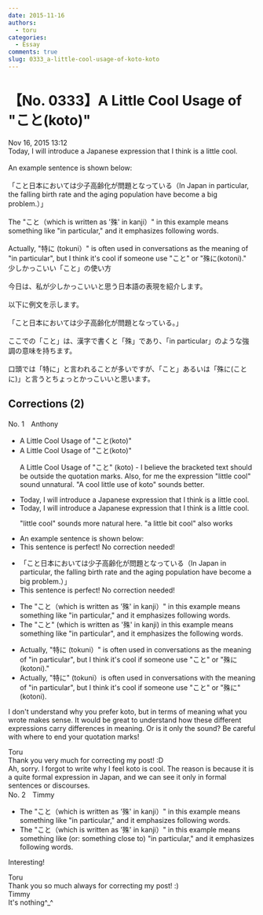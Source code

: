 ```yaml
---
date: 2015-11-16
authors:
  - toru
categories:
  - Essay
comments: true
slug: 0333_a-little-cool-usage-of-koto-koto
---
```


# 【No. 0333】A Little Cool Usage of "こと(koto)"
<div class="date">Nov 16, 2015 13:12</div>
<div id="post"><div id="body_show_ori">
Today, I will introduce a Japanese expression that I think is a little cool.<br/><br/>An example sentence is shown below:<br/><br/>「こと日本においては少子高齢化が問題となっている（In Japan in particular, the falling birth rate and the aging population have become a big problem.）」<br/><br/>The "こと（which is written as '殊' in kanji）" in this example means something like "in particular," and it emphasizes following words.<br/><br/>Actually, "特に (tokuni）" is often used in conversations as the meaning of "in particular", but I think it's cool if someone use "こと" or "殊に(kotoni)."
</div></div>

<!-- more -->

<div id="post_ja"><div id="body_show_mo">
少しかっこいい「こと」の使い方<br/><br/>今日は、私が少しかっこいいと思う日本語の表現を紹介します。<br/><br/>以下に例文を示します。<br/><br/>「こと日本においては少子高齢化が問題となっている。」<br/><br/>ここでの「こと」は、漢字で書くと「殊」であり、「in particular」のような強調の意味を持ちます。<br/><br/>口頭では「特に」と言われることが多いですが、「こと」あるいは「殊に(ことに)」と言うとちょっとかっこいいと思います。
</div></div>

## Corrections (2)
<div id="block"><div class="first_name"> No. 1　<span class="just_name">Anthony</span></div><div id="block2">
<ul class="correction_field">
<li class="incorrect">A Little Cool Usage of "こと(koto)"</li>
<li class="corrected correct">
A Little Cool Usage of "こと(koto)"
<p class="correction_comment">A Little Cool Usage of "こと" (koto) - I believe the bracketed text should be outside the quotation marks. Also, for me the expression "little cool" sound unnatural. "A cool little use of koto" sounds better.</p>
</li>
</ul>
<ul class="correction_field">
<li class="incorrect">Today, I will introduce a Japanese expression that I think is a little cool.</li>
<li class="corrected correct">
Today, I will introduce a Japanese expression that I think is a little cool.
<p class="correction_comment">"little cool" sounds more natural here. "a little bit cool" also works</p>
</li>
</ul>
<ul class="correction_field">
<li class="incorrect">An example sentence is shown below:</li>
<li class="corrected perfect">This sentence is perfect! No correction needed!</li>
</ul>
<ul class="correction_field">
<li class="incorrect">「こと日本においては少子高齢化が問題となっている（In Japan in particular, the falling birth rate and the aging population have become a big problem.）」</li>
<li class="corrected perfect">This sentence is perfect! No correction needed!</li>
</ul>
<ul class="correction_field">
<li class="incorrect">The "こと（which is written as '殊' in kanji）" in this example means something like "in particular," and it emphasizes following words.</li>
<li class="corrected correct">
The "こと" (which is written as '殊' in kanji) in this example means something like "in particular", and it emphasizes <span class="f_bold">the </span>following words.
</li>
</ul>
<ul class="correction_field">
<li class="incorrect">Actually, "特に (tokuni）" is often used in conversations as the meaning of "in particular", but I think it's cool if someone use "こと" or "殊に(kotoni)."</li>
<li class="corrected correct">
Actually, "特に" (tokuni）is often used in conversations with the meaning of "in particular", but I think it's cool if someone use "こと" or "殊に" (kotoni).
</li>
</ul>
<p class="comment_small">
 I don't understand why you prefer koto, but in terms of meaning what you wrote makes sense. It would be great to understand how these different expressions carry differences in meaning. Or is it only the sound? Be careful with where to end your quotation marks!
</p>

</div><div class="name"><span class="just_name">Toru</span><br>
Thank you very much for correcting my post! :D<br/>Ah, sorry. I forgot to write why I feel koto is cool. The reason is because it is a quite formal expression in Japan, and we can see it only in formal sentences or discourses.
</div>
</div>
<div id="block"><div class="first_name"> No. 2　<span class="just_name">Timmy</span></div><div id="block2">
<ul class="correction_field">
<li class="incorrect">The "こと（which is written as '殊' in kanji）" in this example means something like "in particular," and it emphasizes following words.</li>
<li class="corrected correct">
The "こと（which is written as '殊' in kanji）" in this example means something like (or: <span class="f_blue">something close to</span>) "in particular," and it emphasizes following words.
</li>
</ul>
<p class="comment_small">
 Interesting!
</p>

</div><div class="name"><span class="just_name">Toru</span><br>
Thank you so much always for correcting my post! :)
</div>
<div class="name"><span class="just_name">Timmy</span><br>
It's nothing^_^
</div>
</div>
